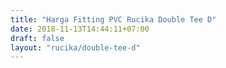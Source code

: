 ```yaml
---
title: "Harga Fitting PVC Rucika Double Tee D"
date: 2018-11-13T14:44:11+07:00
draft: false
layout: "rucika/double-tee-d"
---
```


